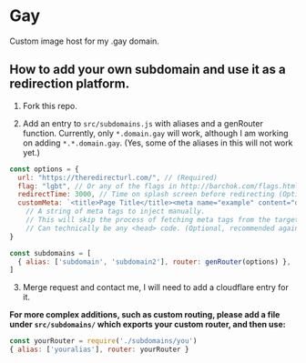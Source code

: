 # Gay
Custom image host for my .gay domain.

## How to add your own subdomain and use it as a redirection platform.

1) Fork this repo.

2) Add an entry to `src/subdomains.js` with aliases and a genRouter function. Currently, only `*.domain.gay` will work, although I am working on adding `*.*.domain.gay`. (Yes, some of the aliases in this will not work yet.)

  ```js
  const options = {
    url: "https://theredirecturl.com/", // (Required)
    flag: "lgbt", // Or any of the flags in http://barchok.com/flags.html (Optional, defaults to white)"
    redirectTime: 3000, // Time on splash screen before redirecting (Optional, defaults to 3000ms)
    customMeta: `<title>Page Title</title><meta name="example" content="details">`
      // A string of meta tags to inject manually.
      // This will skip the process of fetching meta tags from the target site.
      // Can technically be any <head> code. (Optional, recommended against)
  }
  ```

  ```js
  const subdomains = [
    { alias: ['subdomain', 'subdomain2'], router: genRouter(options) },
  ]
  ```
  
  3. Merge request and contact me, I will need to add a cloudflare entry for it.
  
**For more complex additions, such as custom routing, please add a file under `src/subdomains/` which exports your custom router, and then use:**
  ```js
  const yourRouter = require('./subdomains/you')
  { alias: ['youralias'], router: yourRouter }
